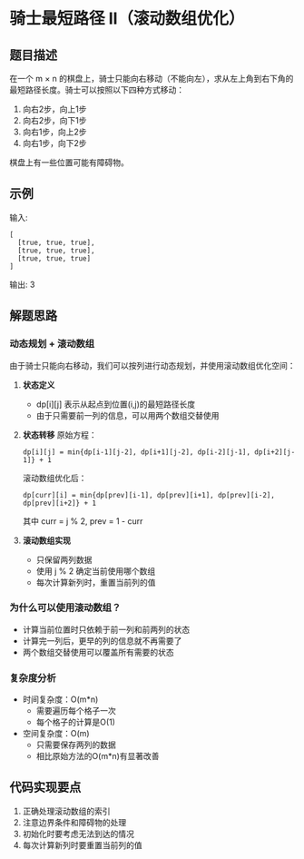 # 骑士最短路径 II（滚动数组优化）

## 题目描述
在一个 m × n 的棋盘上，骑士只能向右移动（不能向左），求从左上角到右下角的最短路径长度。骑士可以按照以下四种方式移动：
1. 向右2步，向上1步
2. 向右2步，向下1步
3. 向右1步，向上2步
4. 向右1步，向下2步

棋盘上有一些位置可能有障碍物。

## 示例
输入:
```
[
  [true, true, true],
  [true, true, true],
  [true, true, true]
]
```
输出: 3

## 解题思路

### 动态规划 + 滚动数组
由于骑士只能向右移动，我们可以按列进行动态规划，并使用滚动数组优化空间：

1. **状态定义**
   - dp[i][j] 表示从起点到位置(i,j)的最短路径长度
   - 由于只需要前一列的信息，可以用两个数组交替使用

2. **状态转移**
   原始方程：
   ```
   dp[i][j] = min{dp[i-1][j-2], dp[i+1][j-2], dp[i-2][j-1], dp[i+2][j-1]} + 1
   ```
   滚动数组优化后：
   ```
   dp[curr][i] = min{dp[prev][i-1], dp[prev][i+1], dp[prev][i-2], dp[prev][i+2]} + 1
   ```
   其中 curr = j % 2, prev = 1 - curr

3. **滚动数组实现**
   - 只保留两列数据
   - 使用 j % 2 确定当前使用哪个数组
   - 每次计算新列时，重置当前列的值

### 为什么可以使用滚动数组？
- 计算当前位置时只依赖于前一列和前两列的状态
- 计算完一列后，更早的列的信息就不再需要了
- 两个数组交替使用可以覆盖所有需要的状态

### 复杂度分析
- 时间复杂度：O(m*n)
  - 需要遍历每个格子一次
  - 每个格子的计算是O(1)
- 空间复杂度：O(m)
  - 只需要保存两列的数据
  - 相比原始方法的O(m*n)有显著改善

## 代码实现要点
1. 正确处理滚动数组的索引
2. 注意边界条件和障碍物的处理
3. 初始化时要考虑无法到达的情况
4. 每次计算新列时要重置当前列的值 